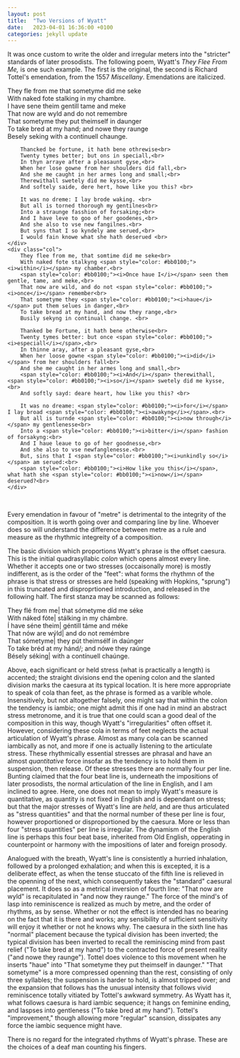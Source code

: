 ```yaml
---
layout: post
title:  "Two Versions of Wyatt"
date:   2023-04-01 16:36:00 +0100
categories: jekyll update
---
```



It was once custom to write the older and irregular meters into the "stricter" standards of later prosodists. The following poem, Wyatt's <i>They Flee From Me,</i> is one such example. The first is the original, the second is Richard Tottel's emendation, from the 1557 <i>Miscellany</i>. Emendations are italicized.

<div class="columnated">
    <div class="col">
        They fle from me that sometyme did me seke <br>
        With naked fote stalking in my chambre.<br>
        I have sene theim gentill tame and meke<br>
        That now are wyld and do not remembre<br>
        That sometyme they put theimself in daunger<br>
        To take bred at my hand; and nowe they raunge<br>
        Besely seking with a continuell chaunge.<br>

        Thancked be fortune, it hath bene othrewise<br>
        Twenty tymes better; but ons in speciall,<br>
        In thyn arraye after a pleasaunt gyse,<br>
        When her lose gowne from her shoulders did fall,<br>
        And she me caught in her armes long and small;<br>
        Therewithall swetely did me kysse,<br>
        And softely saide, dere hert, howe like you this? <br>

        It was no dreme: I lay brode waking. <br>
        But all is torned thorough my gentilnes<br>
        Into a straunge fasshion of forsaking;<br>
        And I have leve to goo of her goodenes,<br>
        And she also to vse new fangilnes.<br>
        But syns that I so kyndely ame serued,<br>
        I would fain knowe what she hath deserued <br>
    </div>
    <div class="col">
        They flee from me, that somtime did me seke<br>
        With naked fote stalkyng <span style="color: #bb0100;"><i>within</i></span> my chamber.<br>
        <span style="color: #bb0100;"><i>Once haue I</i></span> seen them gentle, tame, and meke,<br>
        That now are wild, and do not <span style="color: #bb0100;"><i>once</i></span> remember<br>
        That sometyme they <span style="color: #bb0100;"><i>haue</i></span> put them selues in danger,<br>
        To take bread at my hand, and now they range,<br>
        Busily sekyng in continuall change. <br>
    
        Thanked be Fortune, it hath bene otherwise<br>
        Twenty tymes better: but once <span style="color: #bb0100;"><i>especiall</i></span>,<br>
        In thinne aray, after a pleasant gyse,<br>
        When her loose gowne <span style="color: #bb0100;"><i>did</i></span> from her shoulders fall<br>
        And she me caught in her armes long and small,<br>
        <span style="color: #bb0100;"><i>And</i></span> therewithall, <span style="color: #bb0100;"><i>so</i></span> swetely did me kysse,<br>
        And softly sayd: deare heart, how like you this? <br>

        It was no dreame: <span style="color: #bb0100;"><i>for</i></span> I lay broad <span style="color: #bb0100;"><i>awakyng</i></span>.<br>
        But all is turnde <span style="color: #bb0100;"><i>now through</i></span> my gentlenesse<br>
        Into a <span style="color: #bb0100;"><i>bitter</i></span> fashion of forsakyng:<br>
        And I haue leaue to go of her goodnesse,<br>
        And she also to vse newfanglenesse.<br>
        But, sins that I <span style="color: #bb0100;"><i>unkindly so</i></span> am serued:<br>
        <span style="color: #bb0100;"><i>How like you this</i></span>, what hath she <span style="color: #bb0100;"><i>now</i></span> deserued?<br>
    </div>
 </div> 
 <br />

Every emendation in favour of "metre" is detrimental to the integrity of the composition. It is worth going over and comparing line by line. Whoever does so will understand the difference between metre as a rule and measure as the rhythmic integreity of a composition. 

The basic division which proportions Wyatt's phrase is the offset caesura. This is the initial quadrasyllabic <i>colon</i> which opens almost every line. Whether it accepts one or two stresses (occaisonally more) is mostly indifferent, as is the order of the "feet": what forms the rhythmn of the phrase is that stress or stresses are held (speaking with Hopkins, "sprung") in this truncated and disproprtioned introduction, and released in the following half. The first stanza may be scanned as follows:

They flé from me| that sómetyme díd me séke <br>
With náked fóte| stálking in my chámbre.<br>
Í have séne theim| géntill táme and méke<br>
That nów are wýld| and do not remémbre<br>
That sómetyme| they pút theimsélf in daúnger<br>
To take bréd at my hánd/; and nówe they raúnge<br>
Bésely séking| with a contínuell chaúnge.<br>

Above, each significant or held stress (what is practically a length) is accented; the straight divisions end the opening colon and the slanted division marks the caesura at its typical location. It is here more appropriate to speak of cola than feet, as the phrase is formed as a varible whole. Insensitively, but not altogether falsely, one might say that within the colon the tendency is iambic; one might admit this if one had in mind an abstract stress metronome, and it is true that one could scan a good deal of the composition in this way, though Wyatt's "irregularities" often offset it. However, considering these cola in terms of feet neglects the actual articulation of Wyatt's phrase. Almost as many cola can be scanned iambically as not, and more if one is actually listening to the articulate stress. These rhythmically essential stresses are phrasal and have an almost <i>quantitative</i> force insofar as the tendency is to hold them in suspension, then release. Of these stresses there are normally four per line. Bunting claimed that the four beat line is, underneath the impositions of later prosodists, the normal articulation of the line in English, and I am inclined to agree. Here, one does not mean to imply Wyatt's measure is quantitative, as quantity is not fixed in English and is dependant on stress; but that the major stresses of Wyatt's line are <i>held</i>, and are thus articulated as "stress quantities" and that the normal number of these per line is four, however proportioned or disproportioned by the caesura. More or less than four "stress quantities" per line is irregular. The dynamism of the English line is perhaps this four beat base, inherited from Old English, opperating in counterpoint or harmony with the impositions of later and foreign prosody.

Analogued with the breath, Wyatt's line is consistently a hurried inhalation, followed by a prolonged exhalation; and when this is excepted, it is a deliberate effect, as when the tense stuccato of the fifth line is relieved in the openning of the next, which consequently takes the "standard" caesural placement. It does so as a metrical inversion of fourth line: "That now are wyld" is recapitulated in "and now they raunge." The force of the mind's of lasp into reminiscence is realized as much by metre, and the order of rhythms, as by sense. Whether or not the effect is intended has no bearing on the fact that it is there and works; any sensibility of sufficient sensitivity will enjoy it whether or not he knows why. The caesura in the sixth line has "normal" placement because the typical division has been inverted; the typical division has been inverted to recall the reminiscing mind from past relief ("To take bred at my hand") to the contracted force of present reality ("and nowe they raunge"). Tottel does violence to this movement when he inserts "haue" into "That sometyme they put theimself in daunger." "That sometyme" is a more compressed openning than the rest, consisting of only three syllables; the suspension is harder to hold, is almost tripped over; and the expansion that follows has the unusual intensity that follows vivid reminiscence totally vitiated by Tottel's awkward symmetry. As Wyatt has it, what follows caesura is hard iambic sequence; it hangs on feminine ending, and laspses into gentleness ("To take bred at my hand"). Tottel's "improvement," though allowing more "regular" scansion, dissipates any force the iambic sequence might have. 

There is no regard for the integrated rhythms of Wyatt's phrase. These are the choices of a deaf man counting his fingers.



